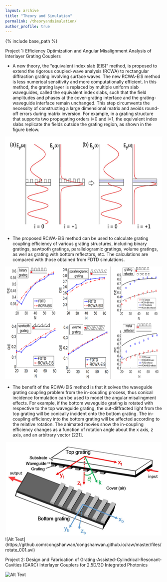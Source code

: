 ```yaml
---
layout: archive
title: "Theory and Simulation"
permalink: /theoryandsimulation/
author_profile: true
---
```


{% include base_path %}

Project 1: Efficiency Optimization and Angular Misalignment Analysis of Interlayer Grating Couplers 
* A new theory, the “equivalent index slab (EIS)” method, is proposed to extend the rigorous coupled-wave analysis (RCWA) to rectangular diffraction grating involving surface waves. The new RCWA-EIS method is less numerical sensitivity and more computationally efficient. In this method, the grating layer is replaced by multiple uniform slab waveguides, called the equivalent index slabs, such that the field amplitudes and phases at the cover-grating interface and the grating-waveguide interface remain unchanged. This step circumvents the necessity of constructing a large dimensional matrix and avoids round-off errors during matrix inversion. For example, in a grating structure that supports two propagating orders i=0 and i=1, the equivalent index slabs replicate the fields outside the grating region, as shown in the figure below. <br/>
<center><img src="/images/fig_slab.png" alt="Equivalent Index Slabs" style="width:600px;height:300px;"></center>

* The proposed RCWA-EIS method can be used to calculate grating coupling efficiency of various grating structures, including binary gratings, sawtooth gratings, parallelogramic gratings, volume gratings, as well as grating with bottom reflectors, etc. The calculations are compared with those obtained from FDTD simulations. <br/>
<center><img src="/images/fig_gr_opt.png" alt="Optimized Gratings" style="width:700px;height:360px;"></center>

* The benefit of the RCWA-EIS method is that it solves the waveguide grating coupling problem from the in-coupling process, thus conical incidence formulation can be used to model the angular misalingment effects. For example, if the bottom waveguide grating is rotated with respective to the top waveguide grating, the out-diffracted light from the top grating will be conically incident onto the bottom grating. The in-coupling efficiency into the bottom grating will be affected according to the relative rotation. The animated movies show the in-coupling efficiency changes as a function of rotation angle about the x axis, z axis, and an arbitrary vector [221].<br/>
<center><img src="/images/fig_rot.png" alt="Rotated Bottom Grating" style="width:500px;height:300px;"></center>
![Alt Text](https://github.com/congshanwan/congshanwan.github.io/raw/master/files/rotate_001.avi)










Project 2: Design and Fabrication of Grating-Assisted-Cylindrical-Resonant-Cavities (GARC) Interlayer Couplers for 2.5D/3D Integrated Photonics

![Alt Text](https://github.com/congshanwan/congshanwan.github.io/raw/master/files/ASi_movie_y_res150_t400.gif)
